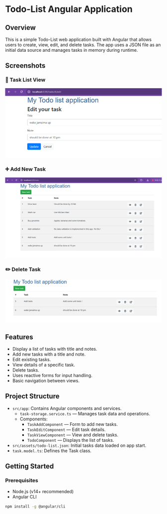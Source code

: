 # Todo-List Angular Application

## Overview
This is a simple Todo-List web application built with Angular that allows users to create, view, edit, and delete tasks. The app uses a JSON file as an initial data source and manages tasks in memory during runtime.

## Screenshots

### 📝 Task List View
![Task List](./screenshots/Capture.png) 

### ➕ Add New Task
![Add Task](./screenshots/2.png) 

### ✏️ Delete Task 
![Delete Task](./screenshots/del.png) 

## Features
- Display a list of tasks with title and notes.
- Add new tasks with a title and note.
- Edit existing tasks.
- View details of a specific task.
- Delete tasks.
- Uses reactive forms for input handling.
- Basic navigation between views.

## Project Structure
- `src/app`: Contains Angular components and services.
  - `task-storage.service.ts` — Manages task data and operations.
  - Components:
    - `TaskAddComponent` — Form to add new tasks.
    - `TaskEditComponent` — Edit task details.
    - `TaskViewComponent` — View and delete tasks.
    - `TodoComponent` — Displays the list of tasks.
- `src/assets/todo-list.json`: Initial tasks data loaded on app start.
- `task.model.ts`: Defines the Task class.

## Getting Started

### Prerequisites
- Node.js (v14+ recommended)
- Angular CLI

```bash
npm install -g @angular/cli

